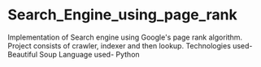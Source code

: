# Search_Engine_using_page_rank

Implementation of Search engine using Google's page rank algorithm. Project consists of crawler, indexer and then lookup. 
Technologies used- Beautiful Soup
Language used- Python
